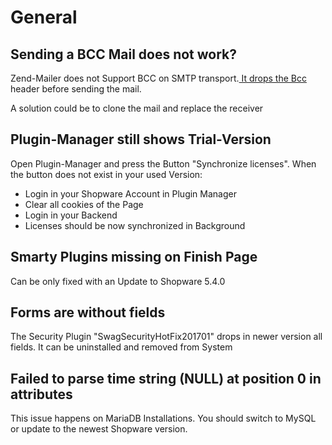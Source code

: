 # General

## Sending a BCC Mail does not work?

Zend-Mailer does not Support BCC on SMTP transport.[ It drops the Bcc](https://github.com/shopware/shopware/blob/v5.3.4/engine/Library/Zend/Mail/Transport/Smtp.php#L233) header before sending the mail.  
  
A solution could be to clone the mail and replace the receiver

## Plugin-Manager still shows Trial-Version

Open Plugin-Manager and press the Button "Synchronize licenses". When the button does not exist in your used Version:

* Login in your Shopware Account in Plugin Manager
* Clear all cookies of the Page
* Login in your Backend
* Licenses should be now synchronized in Background

## Smarty Plugins missing on Finish Page

Can be only fixed with an Update to Shopware 5.4.0

## Forms are without fields

The Security Plugin "SwagSecurityHotFix201701" drops in newer version all fields. It can be uninstalled and removed from System

## Failed to parse time string \(NULL\) at position 0 in attributes

This issue happens on MariaDB Installations. You should switch to MySQL or update to the newest Shopware version.

